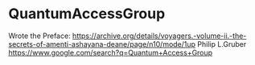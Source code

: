 # QuantumAccessGroup
Wrote the Preface: https://archive.org/details/voyagers.-volume-ii.-the-secrets-of-amenti-ashayana-deane/page/n10/mode/1up Philip L.Gruber https://www.google.com/search?q=Quantum+Access+Group
